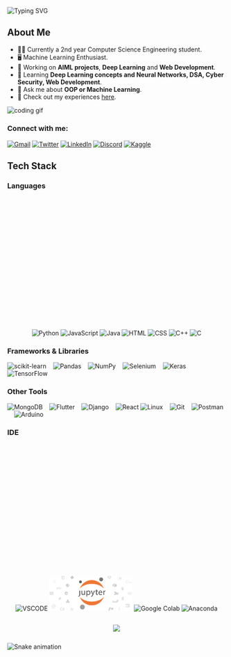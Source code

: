 ![Typing SVG](https://readme-typing-svg.demolab.com?font=Fira+Code&pause=1000&color=F76868&center=true&vCenter=true&width=435&lines=Hello👋%2C+I'm+Rahil+Masood;Passionate+Full-stack+Developer;❣️+Open-Source!!;🖥️+Love+learning+new+Tech%3C3)

## About Me
- 👨‍🎓 Currently a 2nd year Computer Science Engineering student.
- 🖥️ Machine Learning Enthusiast.
- 🔭 Working on **AIML projects**, **Deep Learning** and **Web Development**.
- 🌱 Learning **Deep Learning concepts and Neural Networks, DSA, Cyber Security, Web Development**.
- 💬 Ask me about **OOP or Machine Learning**.
- 📄 Check out my experiences [here](https://www.linkedin.com/in/rahil-masood-2b5795290).

<img src="https://media.giphy.com/media/qgQUggAC3Pfv687qPC/giphy.gif" alt="coding gif" width="200"/>


<h3 align="left">Connect with me:</h3>
<p align="left">
<a href="mailto:get2rahil.m@gmail.com" target="blank"><img align="center" src="https://upload.wikimedia.org/wikipedia/commons/4/4e/Gmail_Icon.png" alt="Gmail" height="30" width="40" /></a>
<a href="https://x.com/rahilm27" target="blank"><img align="center" src="https://raw.githubusercontent.com/rahuldkjain/github-profile-readme-generator/master/src/images/icons/Social/twitter.svg" alt="Twitter" height="30" width="40" /></a>
<a href="https://www.linkedin.com/in/rahil-masood-2b5795290/" target="blank"><img align="center" src="https://raw.githubusercontent.com/rahuldkjain/github-profile-readme-generator/master/src/images/icons/Social/linked-in-alt.svg" alt="LinkedIn" height="30" width="40" /></a>
<a href="https://discord.gg/rahil_.m" target="blank"><img align="center" src="https://raw.githubusercontent.com/rahuldkjain/github-profile-readme-generator/master/src/images/icons/Social/discord.svg" alt="Discord" height="30" width="40" /></a>
<a href="https://www.kaggle.com/rahilm27" target="blank"><img align="center" src="https://raw.githubusercontent.com/rahuldkjain/github-profile-readme-generator/master/src/images/icons/Social/kaggle.svg" alt="Kaggle" height="30" width="40" /></a>
</p>

## Tech Stack

### Languages
<div style="text-align: center; margin-top: 20rem;">
  <img src="https://media.giphy.com/media/KAq5w47R9rmTuvWOWa/giphy.gif" alt="Python" height="90" />
  <img src="https://upload.wikimedia.org/wikipedia/commons/6/6a/JavaScript-logo.png" alt="JavaScript" height="90" />
  <img src="https://upload.wikimedia.org/wikipedia/en/3/30/Java_programming_language_logo.svg" alt="Java" height="90" />
  <img src="https://upload.wikimedia.org/wikipedia/commons/6/61/HTML5_logo_and_wordmark.svg" alt="HTML" height="90" />
  <img src="https://upload.wikimedia.org/wikipedia/commons/d/d5/CSS3_logo_and_wordmark.svg" alt="CSS" height="90" />
  <img src="https://raw.githubusercontent.com/isocpp/logos/master/cpp_logo.png" alt="C++" height="90" />
  <img src="https://upload.wikimedia.org/wikipedia/commons/1/18/C_Programming_Language.svg" alt="C" height="90" />
</div>


### Frameworks & Libraries
<div>
  <img src="https://upload.wikimedia.org/wikipedia/commons/0/05/Scikit_learn_logo_small.svg" alt="scikit-learn" height="80">&nbsp;&nbsp;&nbsp;
  <img src="https://upload.wikimedia.org/wikipedia/commons/thumb/e/ed/Pandas_logo.svg/768px-Pandas_logo.svg.png" alt="Pandas" height="80">&nbsp;&nbsp;&nbsp;
  <img src="https://upload.wikimedia.org/wikipedia/commons/thumb/3/31/NumPy_logo_2020.svg/800px-NumPy_logo_2020.svg.png" alt="NumPy" height="80">&nbsp;&nbsp;&nbsp;
  <img src="https://upload.wikimedia.org/wikipedia/commons/thumb/d/d5/Selenium_Logo.png/800px-Selenium_Logo.png" alt="Selenium" height="80">&nbsp;&nbsp;&nbsp;
  <img src="https://upload.wikimedia.org/wikipedia/commons/a/ae/Keras_logo.svg" alt="Keras" height="80">
  <img src="https://upload.wikimedia.org/wikipedia/commons/thumb/2/2d/Tensorflow_logo.svg/800px-Tensorflow_logo.svg.png" alt="TensorFlow" height="80">
</div>


### Other Tools
<div>
  <img src="https://upload.wikimedia.org/wikipedia/commons/9/93/MongoDB_Logo.svg" alt="MongoDB" height="70">&nbsp;&nbsp;&nbsp;
  <img src="https://cdn.worldvectorlogo.com/logos/flutter-logo.svg" alt="Flutter" height="80">&nbsp;&nbsp;&nbsp;
  <img src="https://upload.wikimedia.org/wikipedia/commons/7/75/Django_logo.svg" alt="Django" height="80">&nbsp;&nbsp;&nbsp;
  <img src="https://upload.wikimedia.org/wikipedia/commons/a/a7/React-icon.svg" alt="React" height="80">
  <img src="https://upload.wikimedia.org/wikipedia/commons/a/af/Tux.png" alt="Linux" height="80">&nbsp;&nbsp;&nbsp;
  <img src="https://upload.wikimedia.org/wikipedia/commons/3/3f/Git_icon.svg" alt="Git" height="80">&nbsp;&nbsp;&nbsp;
  <img src="https://www.vectorlogo.zone/logos/getpostman/getpostman-icon.svg" alt="Postman" height="80">&nbsp;&nbsp;&nbsp;
  <img src="https://upload.wikimedia.org/wikipedia/commons/8/87/Arduino_Logo.svg" alt="Arduino" height="80">&nbsp;&nbsp;&nbsp;
</div>


### IDE
<div style="text-align: center; margin-top: 20rem;">
  <img src="https://visualstudio.microsoft.com/wp-content/uploads/2019/09/vs-code-responsive-01-1.png" alt="VSCODE" height="80" />
  <img src="https://github.com/markusschanta/awesome-jupyter/raw/master/assets/logo.png" alt="JUPYTER" height="80" />
  <img src="https://upload.wikimedia.org/wikipedia/commons/d/d0/Google_Colaboratory_SVG_Logo.svg" alt="Google Colab" height="80" />
  <img src="https://icon.icepanel.io/Technology/svg/Anaconda.svg" alt="Anaconda" height="80" />
</div>

##

<div align="center">
  <img src="https://github-readme-activity-graph.vercel.app/graph?username=rahilmasood&bg_color=2e3440&hide_border=true&point=false&line=88c0d0&radius=8&area=true&area_color=88c0d0&title_color=ffffff&color=ffffff" />
</div>

###
<img src="https://RahilMasood.github.io/RahilMasood/snake.svg" alt="Snake animation" />

###
